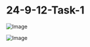 # 24-9-12-Task-1

![Image](https://github.com/user-attachments/assets/22b3ef5f-dcdf-4489-923d-4d15c82d3734)

![Image](https://github.com/user-attachments/assets/22b3ef5f-dcdf-4489-923d-4d15c82d3734)
